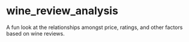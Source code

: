 # wine_review_analysis
A fun look at the relationships amongst price, ratings, and other factors based on wine reviews.
